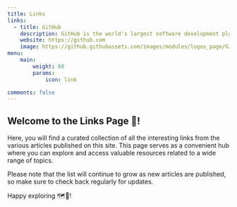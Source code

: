 ```yaml
---
title: Links
links:
  - title: GitHub
    description: GitHub is the world's largest software development platform.
    website: https://github.com
    image: https://github.githubassets.com/images/modules/logos_page/GitHub-Mark.png
menu:
    main: 
        weight: 60
        params:
            icon: link

comments: false
---
```


## Welcome to the Links Page 🔗!

Here, you will find a curated collection of all the interesting links from the various articles published on this site. This page serves as a convenient hub where you can explore and access valuable resources related to a wide range of topics.

Please note that the list will continue to grow as new articles are published, so make sure to check back regularly for updates.

Happy exploring 🗺️🔭!

